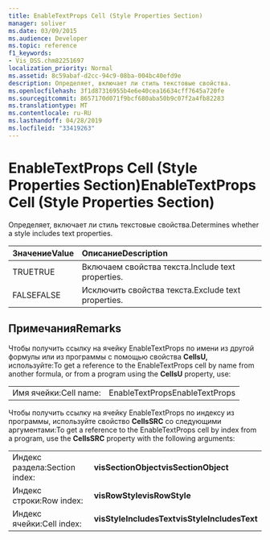 ```yaml
---
title: EnableTextProps Cell (Style Properties Section)
manager: soliver
ms.date: 03/09/2015
ms.audience: Developer
ms.topic: reference
f1_keywords:
- Vis_DSS.chm82251697
localization_priority: Normal
ms.assetid: 8c59abaf-d2cc-94c9-08ba-004bc40efd9e
description: Определяет, включает ли стиль текстовые свойства.
ms.openlocfilehash: 3f1d87316955b4e6e40cea16634cff7645a720fe
ms.sourcegitcommit: 8657170d071f9bcf680aba50b9c07f2a4fb82283
ms.translationtype: MT
ms.contentlocale: ru-RU
ms.lasthandoff: 04/28/2019
ms.locfileid: "33419263"
---
```

# <a name="enabletextprops-cell-style-properties-section"></a><span data-ttu-id="6e200-103">EnableTextProps Cell (Style Properties Section)</span><span class="sxs-lookup"><span data-stu-id="6e200-103">EnableTextProps Cell (Style Properties Section)</span></span>

<span data-ttu-id="6e200-104">Определяет, включает ли стиль текстовые свойства.</span><span class="sxs-lookup"><span data-stu-id="6e200-104">Determines whether a style includes text properties.</span></span>
  
|<span data-ttu-id="6e200-105">**Значение**</span><span class="sxs-lookup"><span data-stu-id="6e200-105">**Value**</span></span>|<span data-ttu-id="6e200-106">**Описание**</span><span class="sxs-lookup"><span data-stu-id="6e200-106">**Description**</span></span>|
|:-----|:-----|
|<span data-ttu-id="6e200-107">TRUE</span><span class="sxs-lookup"><span data-stu-id="6e200-107">TRUE</span></span>  <br/> |<span data-ttu-id="6e200-108">Включаем свойства текста.</span><span class="sxs-lookup"><span data-stu-id="6e200-108">Include text properties.</span></span>  <br/> |
|<span data-ttu-id="6e200-109">FALSE</span><span class="sxs-lookup"><span data-stu-id="6e200-109">FALSE</span></span>  <br/> |<span data-ttu-id="6e200-110">Исключить свойства текста.</span><span class="sxs-lookup"><span data-stu-id="6e200-110">Exclude text properties.</span></span>  <br/> |
   
## <a name="remarks"></a><span data-ttu-id="6e200-111">Примечания</span><span class="sxs-lookup"><span data-stu-id="6e200-111">Remarks</span></span>

<span data-ttu-id="6e200-112">Чтобы получить ссылку на ячейку EnableTextProps по имени из другой формулы или из программы с помощью свойства **CellsU,** используйте:</span><span class="sxs-lookup"><span data-stu-id="6e200-112">To get a reference to the EnableTextProps cell by name from another formula, or from a program using the **CellsU** property, use:</span></span> 
  
|||
|:-----|:-----|
|<span data-ttu-id="6e200-113">Имя ячейки:</span><span class="sxs-lookup"><span data-stu-id="6e200-113">Cell name:</span></span>  <br/> |<span data-ttu-id="6e200-114">EnableTextProps</span><span class="sxs-lookup"><span data-stu-id="6e200-114">EnableTextProps</span></span>  <br/> |
   
<span data-ttu-id="6e200-115">Чтобы получить ссылку на ячейку EnableTextProps по индексу из программы, используйте свойство **CellsSRC** со следующими аргументами:</span><span class="sxs-lookup"><span data-stu-id="6e200-115">To get a reference to the EnableTextProps cell by index from a program, use the **CellsSRC** property with the following arguments:</span></span> 
  
|||
|:-----|:-----|
|<span data-ttu-id="6e200-116">Индекс раздела:</span><span class="sxs-lookup"><span data-stu-id="6e200-116">Section index:</span></span>  <br/> |<span data-ttu-id="6e200-117">**visSectionObject**</span><span class="sxs-lookup"><span data-stu-id="6e200-117">**visSectionObject**</span></span> <br/> |
|<span data-ttu-id="6e200-118">Индекс строки:</span><span class="sxs-lookup"><span data-stu-id="6e200-118">Row index:</span></span>  <br/> |<span data-ttu-id="6e200-119">**visRowStyle**</span><span class="sxs-lookup"><span data-stu-id="6e200-119">**visRowStyle**</span></span> <br/> |
|<span data-ttu-id="6e200-120">Индекс ячейки:</span><span class="sxs-lookup"><span data-stu-id="6e200-120">Cell index:</span></span>  <br/> |<span data-ttu-id="6e200-121">**visStyleIncludesText**</span><span class="sxs-lookup"><span data-stu-id="6e200-121">**visStyleIncludesText**</span></span> <br/> |
   


